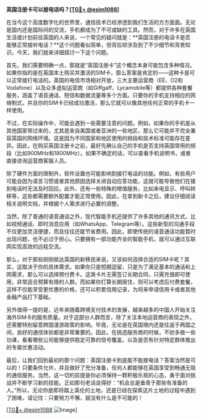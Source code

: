 **英国注册卡可以接电话吗？[[TG💪+ @esim1088](https://t.me/s/esim1088)]**

在当今这个高度数字化的世界里，通信技术已经渗透到我们生活的方方面面。无论是国内还是国际间的交流，手机都成为了不可或缺的工具。然而，对于许多在英国生活或计划前往英国的人来说，一个常见的疑问就是：**英国注册的电话卡是否能够正常接听电话？**这个问题看似简单，但背后却涉及到了不少细节和背景知识。今天，我们就来详细探讨一下这个问题。

首先，我们需要明确一点，那就是“英国注册卡”这个概念本身可能包含多种情况。如果你指的是在英国本土购买并激活的SIM卡，那么答案是肯定的——这种卡是可以正常接打电话的。英国的电信市场相对开放，三大主要运营商（EE、O2和Vodafone）以及众多虚拟运营商（如Giffgaff、Lycamobile等）都提供各种套餐服务，涵盖了语音通话、短信和数据流量等多个方面。只要你的手机支持相应的网络制式，并且你的SIM卡已经成功激活，那么它就可以像其他任何正常的手机卡一样使用。

不过，在实际操作中，可能会遇到一些需要注意的问题。例如，如果你的手机是从其他国家带过来的，尤其是来自美国或者亚洲的一些地区，那么它可能并不完全兼容英国的网络环境。这是因为不同国家和地区使用的频段和技术标准可能存在差异。因此，在购买英国注册卡之前，最好先确认自己的手机是否支持英国常用的频段（比如900MHz和1800MHz）。如果不确定的话，可以查看手机说明书，或者直接咨询运营商客服人员。

除了硬件方面的限制外，软件设置也可能影响到接打电话的功能。例如，有些用户可能会因为语言习惯或者其他原因选择关闭自动应答功能，这就可能导致他们在接到电话时无法及时回应。此外，还有一些特殊的增值服务，比如来电显示、呼叫转移等，这些都需要额外配置才能正常使用。因此，在拿到新卡之后，建议仔细阅读相关说明文档，并根据个人需求进行必要的调整。

当然，除了普通的语音通话之外，现代智能手机还提供了许多其他的通讯方式，比如视频通话、即时消息应用（如WhatsApp、Telegram等）。这些新型的沟通手段不仅更加灵活便捷，而且往往还能节省费用。因此，即使传统的语音通话功能暂时出现问题，也不必过于担心。只要拥有一部功能齐全的智能手机，就可以通过互联网实现高效的远程交流。

那么，对于那些刚刚抵达英国的新移民来说，又该如何选择合适的SIM卡呢？其实，这取决于你的具体需求。如果你只是短期逗留，只是为了满足基本的通话和上网需求，那么可以选择预付费卡。这类卡片无需签订长期合同，只需充值即可使用，非常适合预算有限的人群。而如果你打算长期居住，则可以考虑后付费套餐，这样不仅能享受更优惠的价格，还可以积累信用记录，为将来申请信用卡或者其他金融产品打下基础。

另外值得一提的是，近年来随着跨境支付技术的发展，越来越多的中国人开始关注海外SIM卡的服务质量。对于这部分人群而言，除了关注本地运营商的表现之外，还需要特别留意跨国漫游政策的影响。毕竟，无论是在英国境内还是往返于两国之间，良好的通信体验都是非常重要的。因此，在挑选服务商的时候，不妨多做一些功课，看看哪些公司能够提供稳定可靠的信号覆盖，以及是否有针对特定群体推出的专属优惠活动。

最后，让我们回到最初的那个问题：英国注册卡到底能不能接电话？答案当然是可以的！只要条件允许，并且做好了充分准备，任何人都能够在英国享受到畅通无阻的通信服务。当然，这一切的前提是你必须保持一颗积极乐观的心态，勇于面对挑战并不断学习新的技能。正如那句老话说得好：“机会总是垂青于那些有准备的人。”所以，无论你是即将踏上英伦的土地，还是已经在探索这片土地的过程中遇到了困难，请记住：只要努力不懈，就没有什么是不可能的！

[[TG💪+ @esim1088](https://t.me/s/esim1088) ![Image](https://i.postimg.cc/4NQfJmqS/Snipaste-2025-05-13-00-14-12.png)]